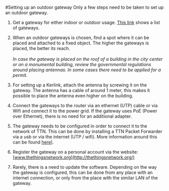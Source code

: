 #Setting up an outdoor gateway
Only a few steps need to be taken to set up an outdoor gateway.

1. Get a gateway for either indoor or outdoor usage. [This link](http://thethingsnetwork.org/wiki/Hardware/OverviewGateways) shows a list of gateways.

2. When an outdoor gateways is chosen, find a spot where it can be placed and attached to a fixed object. The higher the gateways is placed, the better its reach. 
<br/><br/> *In case the gateway is placed on the roof of a building in the city center or on a monumental building, review the governmental regulations around placing antennas. In some cases there need to be applied for a permit.*

3. For setting up a Kerlink, attach the antenna by screwing it on the gateway. The antenna has a cable of around 1 meter, this makes it possible to place the antenna even higher on the building.

4. Connect the gateways to the router via an ethernet (UTP) cable or via Wifi and connect it to the power grid. If the gateway uses PoE (Power over Ethernet), there is no need for an additional adapter.

5. The gateway needs to be configured in order to connect it to the network of TTN. This can be done by installing a TTN Packet Forwarder via a usb or via the internet (UTP / wifi). More information around this can be found [here](http://thethingsnetwork.org/wiki/Hardware/OverviewGateways)].

6. Register the gateway on a personal account via the website: [www.thethingsnetwork.org](http://thethingsnetwork.org/)

7. Rarely, there is a need to update the software. Depending on the way the gateway is configured, this can be done from any place with an internet connection, or only from the place with the similar LAN of the gateway.